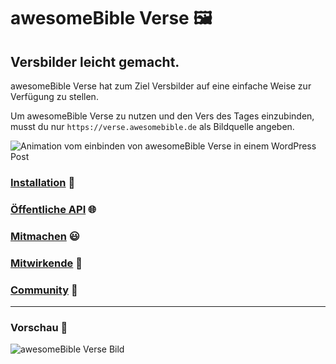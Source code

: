# awesomeBible Verse 🖼️
## Versbilder leicht gemacht.

awesomeBible Verse hat zum Ziel Versbilder auf eine einfache Weise zur Verfügung zu stellen.

Um awesomeBible Verse zu nutzen und den Vers des Tages einzubinden, musst du nur ``https://verse.awesomebible.de`` als Bildquelle angeben.

![Animation vom einbinden von awesomeBible Verse in einem WordPress Post](https://cdn.statically.io/gh/awesomebible/images/e4e815ab/awesomeBible_Verse_Tutorial_x6kksi.gif)

### [Installation](https://codeberg.org/awesomeBible/verse/wiki/Installation) :wrench:
### [Öffentliche API](https://codeberg.org/awesomeBible/verse/wiki/Öffentliche-API) :globe_with_meridians:
### [Mitmachen](https://codeberg.org/awesomeBible/verse/wiki/Mitmachen) :smiley:
### [Mitwirkende](https://codeberg.org/awesomeBible/verse/wiki/Mitwirkende) :sparkling_heart:
### [Community](https://matrix.to/#/#awesomeBible:stux.chat?via=stux.chat&via=matrix.org) :unicorn:

* * *

### Vorschau :star2:
![awesomeBible Verse Bild](https://verse.awesomebible.de)